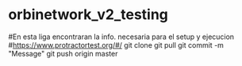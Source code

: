 # orbinetwork_v2_testing
#En esta liga encontraran la info. necesaria para el setup y ejecucion
#https://www.protractortest.org/#/
git clone
git pull
git commit -m "Message"
git push origin master
